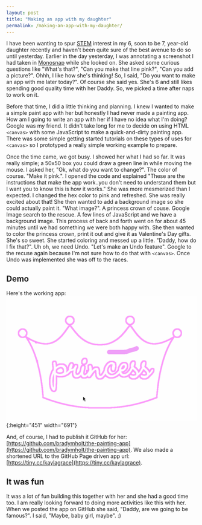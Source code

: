 ```yaml
---
layout: post
title: "Making an app with my daughter"
permalink: /making-an-app-with-my-daughter/
---
```


I have been wanting to spur [STEM](https://en.wikipedia.org/wiki/Science,_technology,_engineering,_and_mathematics) interest in my 6, soon to be 7, year-old daughter recently and haven't been quite sure of the best avenue to do so until yesterday.  Earlier in the day yesterday, I was annotating a screenshot I had taken in [Monosnap](https://monosnap.com/welcome) while she looked on.  She asked some curious questions like "What's that?", "Can you make that line pink?", "Can you add a picture?".  Ohhh, I like how she's thinking!  So, I said, "Do you want to make an app with me later today?".  Of course she said yes.  She's 6 and still likes spending good quality time with her Daddy.  So, we picked a time after naps to work on it.

Before that time, I did a little thinking and planning.  I knew I wanted to make a simple paint app with her but honestly I had never made a painting app.  How am I going to write an app with her if I have no idea what I'm doing?  Google was my friend.  It didn't take long for me to decide on using HTML `<canvas>` with some JavaScript to make a quick-and-dirty painting app.  There was some simple getting started tutorials on these types of uses for `<canvas>` so I prototyped a really simple working example to prepare.


Once the time came, we got busy.  I showed her what I had so far.  It was really simple; a 50x50 box you could draw a green line in while moving the mouse.  I asked her, "Ok, what do you want to change?".  The color of course.  "Make it pink.".  I opened the code and explained "These are the instructions that make the app work..you don't need to understand them but I want you to know this is how it works."  She was more mesmerized than I expected.  I changed the hex color to pink and refreshed.  She was really excited about that!  She then wanted to add a background image so she could actually paint it.  "What image?".  A princess crown of couse.  Google Image search to the rescue.  A few lines of JavaScript and we have a background image.  This process of back and forth went on for about 45 minutes until we had something we were both happy with.  She then wanted to color the princess crown, print it out and give it as Valentine's Day gifts.  She's so sweet.  She started coloring and messed up a little.  "Daddy, how do I fix that?".  Uh oh, we need Undo.  "Let's make an Undo feature".  Google to the recuse again because I'm not sure how to do that with `<canvas>`.  Once Undo was implemented she was off to the races.

## Demo
Here's the working app:
![painting-app](../media/painting-app.gif){:height="451" width="691"}

And, of course, I had to publish it GitHub for her: [https://github.com/bradymholt/the-painting-app](https://github.com/bradymholt/the-painting-app).  We also made a shortened URL to the GitHub Page driven app url: [https://tiny.cc/kaylagrace](https://tiny.cc/kaylagrace).

## It was fun

It was a lot of fun building this together with her and she had a good time too.  I am really looking forward to doing more activities like this with her.  When we posted the app on GitHub she said, "Daddy, are we going to be famous?".  I said, "Maybe, baby girl, maybe".  :)